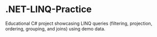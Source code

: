 # .NET-LINQ-Practice
Educational C# project showcasing LINQ queries (filtering, projection, ordering, grouping, and joins) using demo data.
